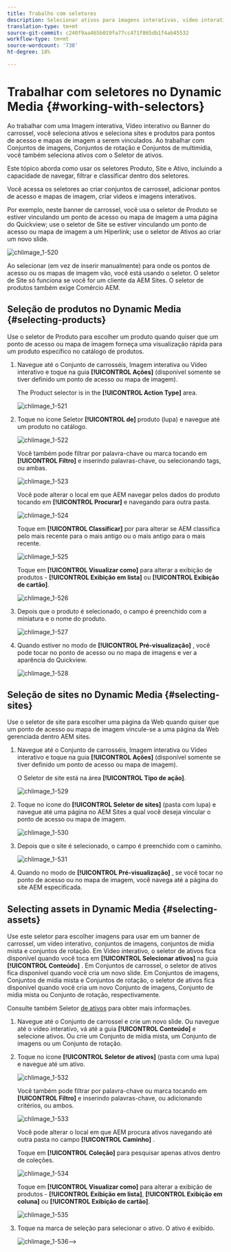 ```yaml
---
title: Trabalho com seletores
description: Selecionar ativos para imagens interativas, vídeo interativo e banners de carrossel
translation-type: tm+mt
source-git-commit: c240f9aa465b019fa77cc471f865db1f4ab45532
workflow-type: tm+mt
source-wordcount: '738'
ht-degree: 18%

---
```



# Trabalhar com seletores no Dynamic Media {#working-with-selectors}

Ao trabalhar com uma Imagem interativa, Vídeo interativo ou Banner do carrossel, você seleciona ativos e seleciona sites e produtos para pontos de acesso e mapas de imagem a serem vinculados. Ao trabalhar com Conjuntos de imagens, Conjuntos de rotação e Conjuntos de multimídia, você também seleciona ativos com o Seletor de ativos.

Este tópico aborda como usar os seletores Produto, Site e Ativo, incluindo a capacidade de navegar, filtrar e classificar dentro dos seletores.

Você acessa os seletores ao criar conjuntos de carrossel, adicionar pontos de acesso e mapas de imagem, criar vídeos e imagens interativos.

Por exemplo, neste banner de carrossel, você usa o seletor de Produto se estiver vinculando um ponto de acesso ou mapa de imagem a uma página do Quickview; use o seletor de Site se estiver vinculando um ponto de acesso ou mapa de imagem a um Hiperlink; use o seletor de Ativos ao criar um novo slide.

![chlimage_1-520](assets/chlimage_1-520.png)

Ao selecionar (em vez de inserir manualmente) para onde os pontos de acesso ou os mapas de imagem vão, você está usando o seletor. O seletor de Site só funciona se você for um cliente da AEM Sites. O seletor de produtos também exige Comércio AEM.

## Seleção de produtos no Dynamic Media {#selecting-products}

Use o seletor de Produto para escolher um produto quando quiser que um ponto de acesso ou mapa de imagem forneça uma visualização rápida para um produto específico no catálogo de produtos.

1. Navegue até o Conjunto de carrosséis, Imagem interativa ou Vídeo interativo e toque na guia **[!UICONTROL Ações]** (disponível somente se tiver definido um ponto de acesso ou mapa de imagem).

   The Product selector is in the **[!UICONTROL Action Type]** area.

   ![chlimage_1-521](assets/chlimage_1-521.png)

1. Toque no ícone Seletor **[!UICONTROL de]** produto (lupa) e navegue até um produto no catálogo.

   ![chlimage_1-522](assets/chlimage_1-522.png)

   Você também pode filtrar por palavra-chave ou marca tocando em **[!UICONTROL Filtro]** e inserindo palavras-chave, ou selecionando tags, ou ambas.

   ![chlimage_1-523](assets/chlimage_1-523.png)

   Você pode alterar o local em que AEM navegar pelos dados do produto tocando em **[!UICONTROL Procurar]** e navegando para outra pasta.

   ![chlimage_1-524](assets/chlimage_1-524.png)

   Toque em **[!UICONTROL Classificar]** por para alterar se AEM classifica pelo mais recente para o mais antigo ou o mais antigo para o mais recente.

   ![chlimage_1-525](assets/chlimage_1-525.png)

   Toque em **[!UICONTROL Visualizar como]** para alterar a exibição de produtos - **[!UICONTROL Exibição em lista]** ou **[!UICONTROL Exibição de cartão]**.

   ![chlimage_1-526](assets/chlimage_1-526.png)

1. Depois que o produto é selecionado, o campo é preenchido com a miniatura e o nome do produto.

   ![chlimage_1-527](assets/chlimage_1-527.png)

1. Quando estiver no modo de **[!UICONTROL Pré-visualização]** , você pode tocar no ponto de acesso ou no mapa de imagens e ver a aparência do Quickview.

   ![chlimage_1-528](assets/chlimage_1-528.png)

## Seleção de sites no Dynamic Media {#selecting-sites}

Use o seletor de site para escolher uma página da Web quando quiser que um ponto de acesso ou mapa de imagem vincule-se a uma página da Web gerenciada dentro AEM sites.

1. Navegue até o Conjunto de carrosséis, Imagem interativa ou Vídeo interativo e toque na guia **[!UICONTROL Ações]** (disponível somente se tiver definido um ponto de acesso ou mapa de imagem).

   O Seletor de site está na área **[!UICONTROL Tipo de ação]**.

   ![chlimage_1-529](assets/chlimage_1-529.png)

1. Toque no ícone do **[!UICONTROL Seletor de sites]** (pasta com lupa) e navegue até uma página no AEM Sites a qual você deseja vincular o ponto de acesso ou mapa de imagem.

   ![chlimage_1-530](assets/chlimage_1-530.png)

1. Depois que o site é selecionado, o campo é preenchido com o caminho.

   ![chlimage_1-531](assets/chlimage_1-531.png)

1. Quando no modo de **[!UICONTROL Pré-visualização]** , se você tocar no ponto de acesso ou no mapa de imagem, você navega até a página do site AEM especificada.

## Selecting assets in Dynamic Media {#selecting-assets}

Use este seletor para escolher imagens para usar em um banner de carrossel, um vídeo interativo, conjuntos de imagens, conjuntos de mídia mista e conjuntos de rotação. Em Vídeo interativo, o seletor de ativos fica disponível quando você toca em **[!UICONTROL Selecionar ativos]** na guia **[!UICONTROL Conteúdo]** . Em Conjuntos de carrossel, o seletor de ativos fica disponível quando você cria um novo slide. Em Conjuntos de imagens, Conjuntos de mídia mista e Conjuntos de rotação, o seletor de ativos fica disponível quando você cria um novo Conjunto de imagens, Conjunto de mídia mista ou Conjunto de rotação, respectivamente.

Consulte também Seletor [de ativos](/help/assets/search-assets.md#assetselector) para obter mais informações.

1. Navegue até o Conjunto de carrossel e crie um novo slide. Ou navegue até o vídeo interativo, vá até a guia **[!UICONTROL Conteúdo]** e selecione ativos. Ou crie um Conjunto de mídia mista, um Conjunto de imagens ou um Conjunto de rotação.
1. Toque no ícone **[!UICONTROL Seletor de ativos]** (pasta com uma lupa) e navegue até um ativo.

   ![chlimage_1-532](assets/chlimage_1-532.png)

   Você também pode filtrar por palavra-chave ou marca tocando em **[!UICONTROL Filtro]** e inserindo palavras-chave, ou adicionando critérios, ou ambos.

   ![chlimage_1-533](assets/chlimage_1-533.png)

   Você pode alterar o local em que AEM procura ativos navegando até outra pasta no campo **[!UICONTROL Caminho]** .

   Toque em **[!UICONTROL Coleção]** para pesquisar apenas ativos dentro de coleções.

   ![chlimage_1-534](assets/chlimage_1-534.png)

   Toque em **[!UICONTROL Visualizar como]** para alterar a exibição de produtos - **[!UICONTROL Exibição em lista]**, **[!UICONTROL Exibição em coluna]** ou **[!UICONTROL Exibição de cartão]**.

   ![chlimage_1-535](assets/chlimage_1-535.png)

1. Toque na marca de seleção para selecionar o ativo. O ativo é exibido.

   ![chlimage_1-536](assets/chlimage_1-536.png)—>
